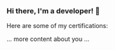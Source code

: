 ### Hi there, I'm a developer! 👋

Here are some of my certifications:

<!--START_SECTION:badges-->
<!--END_SECTION:badges-->

... more content about you ...
